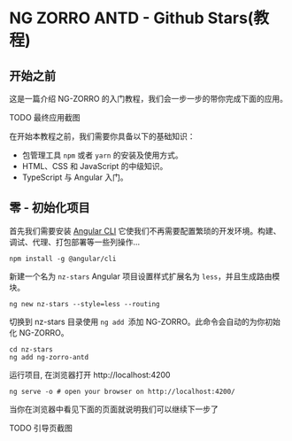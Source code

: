 # NG ZORRO ANTD - Github Stars(教程)

## 开始之前

这是一篇介绍 NG-ZORRO 的入门教程，我们会一步一步的带你完成下面的应用。

TODO 最终应用截图


在开始本教程之前，我们需要你具备以下的基础知识：

- 包管理工具 `npm` 或者 `yarn` 的安装及使用方式。
- HTML、CSS 和 JavaScript 的中级知识。
- TypeScript 与 Angular 入门。

## 零 - 初始化项目

首先我们需要安装 [Angular CLI](https://cli.angular.io/) 它使我们不再需要配置繁琐的开发环境。构建、调试、代理、打包部署等一些列操作...

```base
npm install -g @angular/cli
```

新建一个名为 `nz-stars` Angular 项目设置样式扩展名为 `less`，并且生成路由模块。

```base
ng new nz-stars --style=less --routing
```

切换到 nz-stars 目录使用 `ng add `添加 NG-ZORRO。此命令会自动的为你初始化 NG-ZORRO。

```base
cd nz-stars
ng add ng-zorro-antd
```

运行项目, 在浏览器打开 http://localhost:4200

```base
ng serve -o # open your browser on http://localhost:4200/
```

当你在浏览器中看见下面的页面就说明我们可以继续下一步了

TODO 引导页截图